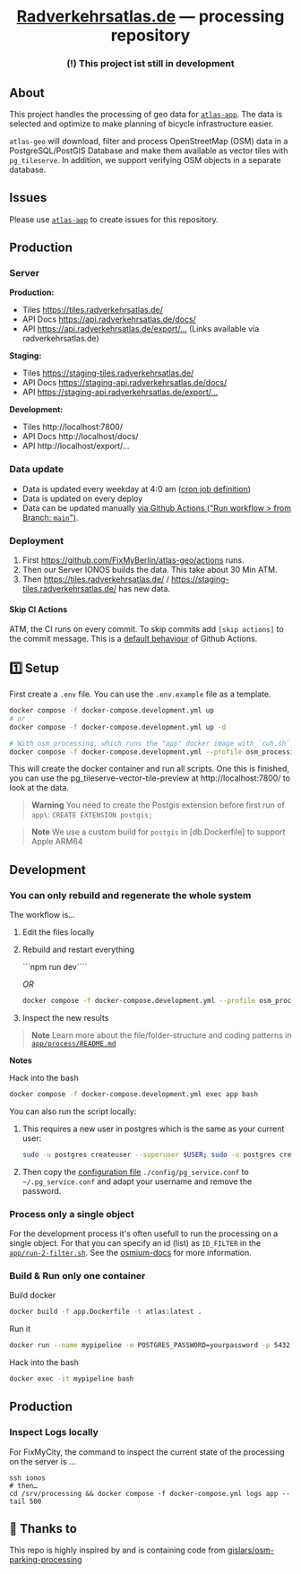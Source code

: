 <div align="center">
  <!-- <img src="src/images/" height="80" /> -->
  <h1 align="center"><a href="https://radverkehtsatlas.de">Radverkehrsatlas.de</a> — processing repository</h1>
  <h3><strong>(!)</strong> This project ist still in development</h3>
</div>

## About

This project handles the processing of geo data for [`atlas-app`](https://github.com/FixMyBerlin/atlas-app).
The data is selected and optimize to make planning of bicycle infrastructure easier.

`atlas-geo` will download, filter and process OpenStreetMap (OSM) data in a PostgreSQL/PostGIS Database and make them available as vector tiles with `pg_tileserve`. In addition, we support verifying OSM objects in a separate database.

## Issues

Please use [`atlas-app`](https://github.com/FixMyBerlin/atlas-app/issues) to create issues for this repository.

## Production

### Server

**Production:**

- Tiles https://tiles.radverkehrsatlas.de/
- API Docs https://api.radverkehrsatlas.de/docs/
- API https://api.radverkehrsatlas.de/export/… (Links available via radverkehrsatlas.de)

**Staging:**

- Tiles https://staging-tiles.radverkehrsatlas.de/
- API Docs https://staging-api.radverkehrsatlas.de/docs/
- API https://staging-api.radverkehrsatlas.de/export/…

**Development:**

- Tiles http://localhost:7800/
- API Docs http://localhost/docs/
- API http://localhost/export/…

### Data update

- Data is updated every weekday at 4:0 am ([cron job definition](/.github/workflows/generate-tiles.yml#L3-L6))
- Data is updated on every deploy
- Data can be updated manually [via Github Actions ("Run workflow > from Branch: `main`")](https://github.com/FixMyBerlin/atlas-geo/actions/workflows/generate-tiles.yml).

### Deployment

1. First https://github.com/FixMyBerlin/atlas-geo/actions runs.
2. Then our Server IONOS builds the data. This take about 30 Min ATM.
3. Then https://tiles.radverkehrsatlas.de/ / https://staging-tiles.radverkehrsatlas.de/ has new data.

#### Skip CI Actions

ATM, the CI runs on every commit. To skip commits add `[skip actions]` to the commit message. This is a [default behaviour](https://docs.github.com/en/actions/managing-workflow-runs/skipping-workflow-runs) of Github Actions.

## 1️⃣ Setup

First create a `.env` file. You can use the `.env.example` file as a template.

```sh
docker compose -f docker-compose.development.yml up
# or
docker compose -f docker-compose.development.yml up -d

# With osm processing, which runs the "app" docker image with `ruh.sh`
docker compose -f docker-compose.development.yml --profile osm_processing up -d
```

This will create the docker container and run all scripts. One this is finished, you can use the pg_tileserve-vector-tile-preview at http://localhost:7800/ to look at the data.

> **Warning**
> You need to create the Postgis extension before first run of `app\`:
> `CREATE EXTENSION postgis;`

> **Note**
> We use a custom build for `postgis` in [db.Dockerfile] to support Apple ARM64

## Development

### You can only rebuild and regenerate the whole system

The workflow is…

1. Edit the files locally

2. Rebuild and restart everything

   ```npm run dev````

   _OR_

   ```sh
   docker compose -f docker-compose.development.yml --profile osm_processing build && docker compose  -f docker-compose.development.yml --profile osm_processing up
   ```

3. Inspect the new results

> **Note**
> Learn more about the file/folder-structure and coding patterns in [`app/process/README.md`](/app/process/README.md)

**Notes**

Hack into the bash

```sh
docker compose -f docker-compose.development.yml exec app bash
```

You can also run the script locally:

1. This requires a new user in postgres which is the same as your current user:
   ```sh
   sudo -u postgres createuser --superuser $USER; sudo -u postgres createdb $USER
   ```
2. Then copy the [configuration file](https://www.postgresql.org/docs/current/libpq-pgservice.html) `./config/pg_service.conf` to `~/.pg_service.conf` and adapt your username and remove the password.

### Process only a single object

For the development process it's often usefull to run the processing on a single object.
For that you can specify an id (list) as `ID_FILTER` in the [`app/run-2-filter.sh`](/app/run-2-filter.sh).
See the [osmium-docs](https://docs.osmcode.org/osmium/latest/osmium-getid.html) for more information.

### Build & Run only one container

Build docker

```sh
docker build -f app.Dockerfile -t atlas:latest .
```

Run it

```sh
docker run --name mypipeline -e POSTGRES_PASSWORD=yourpassword -p 5432:5432 -d atlas
```

Hack into the bash

```sh
docker exec -it mypipeline bash
```

## Production

### Inspect Logs locally

For FixMyCity, the command to inspect the current state of the processing on the server is …

```
ssh ionos
# then…
cd /srv/processing && docker compose -f docker-compose.yml logs app --tail 500
```

## 💛 Thanks to

This repo is highly inspired by and is containing code from [gislars/osm-parking-processing](https://github.com/gislars/osm-parking-processing/tree/wip)
